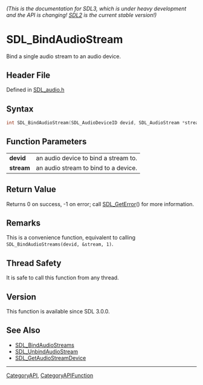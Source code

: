 ###### (This is the documentation for SDL3, which is under heavy development and the API is changing! [SDL2](https://wiki.libsdl.org/SDL2/) is the current stable version!)
# SDL_BindAudioStream

Bind a single audio stream to an audio device.

## Header File

Defined in [SDL_audio.h](https://github.com/libsdl-org/SDL/blob/main/include/SDL3/SDL_audio.h)

## Syntax

```c
int SDL_BindAudioStream(SDL_AudioDeviceID devid, SDL_AudioStream *stream);

```

## Function Parameters

|                |                                      |
| -------------- | ------------------------------------ |
| **devid**      | an audio device to bind a stream to. |
| **stream**     | an audio stream to bind to a device. |

## Return Value

Returns 0 on success, -1 on error; call [SDL_GetError](SDL_GetError)() for
more information.

## Remarks

This is a convenience function, equivalent to calling
`SDL_BindAudioStreams(devid, &stream, 1)`.

## Thread Safety

It is safe to call this function from any thread.

## Version

This function is available since SDL 3.0.0.

## See Also

* [SDL_BindAudioStreams](SDL_BindAudioStreams)
* [SDL_UnbindAudioStream](SDL_UnbindAudioStream)
* [SDL_GetAudioStreamDevice](SDL_GetAudioStreamDevice)

----
[CategoryAPI](CategoryAPI), [CategoryAPIFunction](CategoryAPIFunction)

